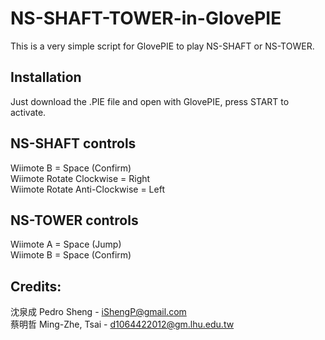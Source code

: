 # NS-SHAFT-TOWER-in-GlovePIE

This is a very simple script for GlovePIE to play NS-SHAFT or NS-TOWER.

## Installation

Just download the .PIE file and open with GlovePIE, press START to activate.

## NS-SHAFT controls

Wiimote B = Space (Confirm)  
Wiimote Rotate Clockwise = Right  
Wiimote Rotate Anti-Clockwise = Left  

## NS-TOWER controls

Wiimote A = Space (Jump)  
Wiimote B = Space (Confirm)  

## Credits:
沈泉成 Pedro Sheng - iShengP@gmail.com  
蔡明哲 Ming-Zhe, Tsai - d1064422012@gm.lhu.edu.tw  
